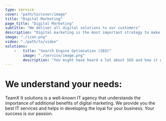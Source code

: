 ```yaml
---
type: service
cover: "path/to/cover/image"
title: "Digital Marketing"
page_title: "Digital Marketing"
subtitle: "We deliver all digital solutions to our customers"
description: "Digital marketing is the most important strategy to make your business popular"
image: "./icon.png"
video: "./path/to/video"
solutions: 
    -   title: "Search Engine Optimzation (SEO)"
        image: "./service/image.png"
        description: "You might have heard a lot about SEO and how it works, but basically it is the process that effect the visibility of a website or webpage in a web search engine that your pages are worth showing in most important search engines such as Google."
---
```

# We understand your needs:
TeamX It solutions is a well-known IT agency that understands the importance of additional benefits of digital marketing. We provide you the best IT services and helps in developing the loyal for your business. Your success is our passion.
